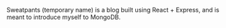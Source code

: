 Sweatpants (temporary name) is a blog built using React + Express, and is meant to introduce myself to MongoDB.
